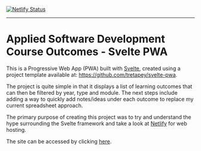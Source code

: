[![Netlify Status](https://api.netlify.com/api/v1/badges/f73ff5b5-ef0f-430d-b342-d4fd391cdf95/deploy-status)](https://app.netlify.com/sites/sharp-perlman-d81bce/deploys)

---

# Applied Software Development Course Outcomes - Svelte PWA

This is a Progressive Web App (PWA) built with [Svelte](https://svelte.dev),  created using a project template available at: https://github.com/tretapey/svelte-pwa. 

The project is quite simple in that it displays a list of learning outcomes that can then be filtered by year, type and module. The next steps include adding a way to quickly add notes/ideas under each outcome to replace my current spreadsheet approach.

The primary purpose of creating this project was to try and understand the hype surrounding the Svelte framework and take a look at [Netlify](https://www.netlify.com/) for web hosting. 

The site can be accessed by clicking [here](https://outcomes.newlands.dev).

